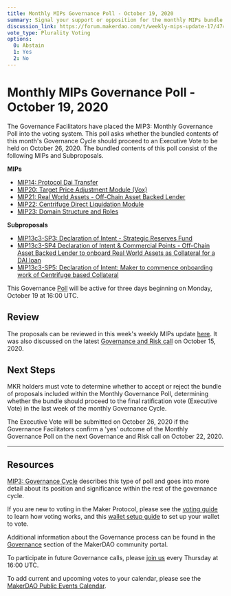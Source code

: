 ```yaml
---
title: Monthly MIPs Governance Poll - October 19, 2020
summary: Signal your support or opposition for the monthly MIPs bundle for October
discussion_link: https://forum.makerdao.com/t/weekly-mips-update-17/4746
vote_type: Plurality Voting
options:
  0: Abstain
  1: Yes
  2: No
---
```


# Monthly MIPs Governance Poll - October 19, 2020

The Governance Facilitators have placed the MIP3: Monthly Governance Poll into the voting system. This poll asks whether the bundled contents of this month's Governance Cycle should proceed to an Executive Vote to be held on October 26, 2020. The bundled contents of this poll consist of the following MIPs and Subproposals.

**MIPs**

- [MIP14: Protocol Dai Transfer](https://forum.makerdao.com/t/mip14-protocol-dai-transfer-update/3844)
- [MIP20: Target Price Adjustment Module (Vox)](https://forum.makerdao.com/t/mip20-target-price-adjustment-module-vox/3196)
- [MIP21: Real World Assets - Off-Chain Asset Backed Lender](https://forum.makerdao.com/t/mip21-real-world-assets-off-chain-asset-backed-lender/3917)
- [MIP22: Centrifuge Direct Liquidation Module](https://forum.makerdao.com/t/mip-22-centrifuge-direct-liquidation-module/3930)
- [MIP23: Domain Structure and Roles](https://forum.makerdao.com/t/mip23-domain-structure-and-roles/4021)

**Subproposals**

- [MIP13c3-SP3: Declaration of Intent - Strategic Reserves Fund](https://forum.makerdao.com/t/mip13c3-sp3-declaration-of-intent-strategic-reserves-fund-srf/3765)
- [MIP13c3-SP4 Declaration of Intent & Commercial Points - Off-Chain Asset Backed Lender to onboard Real World Assets as Collateral for a DAI loan](https://forum.makerdao.com/t/mip13c3-sp4-declaration-of-intent-commercial-points-off-chain-asset-backed-lender-to-onboard-real-world-assets-as-collateral-for-a-dai-loan/3914)
- [MIP13c3-SP5: Declaration of Intent: Maker to commence onboarding work of Centrifuge based Collateral](https://forum.makerdao.com/t/mip13c3-sp5-declaration-of-intent-maker-to-commence-onboarding-work-of-centrifuge-based-collateral/4059)

This Governance [Poll](https://community-development.makerdao.com/en/learn/governance/on-chain-gov) will be active for three days beginning on Monday, October 19 at 16:00 UTC.

## Review

The proposals can be reviewed in this week's weekly MIPs update [here](https://forum.makerdao.com/t/weekly-mips-update-17/4746). It was also discussed on the latest [Governance and Risk call](https://forum.makerdao.com/t/agenda-discussion-scientific-governance-and-risk-114-thursday-october-15-16-00-utc/4657) on October 15, 2020.

## Next Steps

MKR holders must vote to determine whether to accept or reject the bundle of proposals included within the Monthly Governance Poll, determining whether the bundle should proceed to the final ratification vote (Executive Vote) in the last week of the monthly Governance Cycle.

The Executive Vote will be submitted on October 26, 2020 if the Governance Facilitators confirm a 'yes' outcome of the Monthly Governance Poll on the next Governance and Risk call on October 22, 2020.

---

## Resources

[MIP3: Governance Cycle](https://github.com/makerdao/mips/blob/Accepted/MIP3/mip3.md) describes this type of poll and goes into more detail about its position and significance within the rest of the governance cycle.

If you are new to voting in the Maker Protocol, please see the [voting guide](https://community-development.makerdao.com/en/learn/governance/how-voting-works/) to learn how voting works, and this [wallet setup guide](https://community-development.makerdao.com/en/learn/governance/voting-setup/) to set up your wallet to vote.

Additional information about the Governance process can be found in the [Governance](https://community-development.makerdao.com/en/learn/governance) section of the MakerDAO community portal.

To participate in future Governance calls, please [join us](https://github.com/makerdao/community/tree/master/governance/governance-and-risk-meetings) every Thursday at 16:00 UTC.

To add current and upcoming votes to your calendar, please see the [MakerDAO Public Events Calendar](https://calendar.google.com/calendar/embed?src=makerdao.com_3efhm2ghipksegl009ktniomdk%40group.calendar.google.com&ctz=America%2FLos_Angeles).
